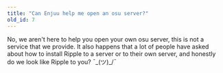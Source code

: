 ```yaml
---
title: "Can Enjuu help me open an osu server?"
old_id: 7
---
```

No, we aren't here to help you open your own osu server, this is not a service that we provide. It also happens that a lot of people have asked about how to install Ripple to a server or to their own server, and honestly do we look like Ripple to you? ¯\_(ツ)_/¯
